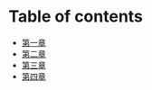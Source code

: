 # Table of contents

* [第一章]( Chap1.md )
* [第二章]( Chap2.md )
* [第三章]( Chap3.md )
* [第四章]( Chap4.md )


